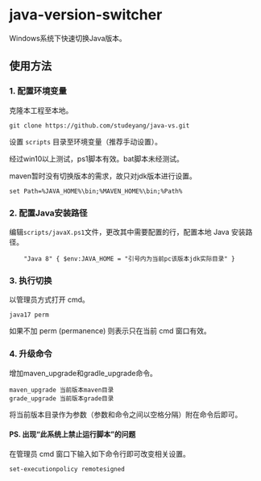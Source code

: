 # java-version-switcher
Windows系统下快速切换Java版本。

## 使用方法

### 1. 配置环境变量

克隆本工程至本地。

```shell
git clone https://github.com/studeyang/java-vs.git
```

设置 `scripts` 目录至环境变量（推荐手动设置）。

经过win10以上测试，ps1脚本有效。bat脚本未经测试。

maven暂时没有切换版本的需求，故只对jdk版本进行设置。

```shell
set Path=%JAVA_HOME%\bin;%MAVEN_HOME%\bin;%Path%
```

### 2. 配置Java安装路径

编辑`scripts/javaX.ps1`文件，更改其中需要配置的行，配置本地 Java 安装路径。

```shell
	"Java 8" { $env:JAVA_HOME = "引号内为当前pc该版本jdk实际目录" }
```

### 3. 执行切换

以管理员方式打开 cmd。

```shell
java17 perm
```

如果不加 perm (permanence) 则表示只在当前 cmd 窗口有效。

### 4. 升级命令

增加maven_upgrade和gradle_upgrade命令。

```shell
maven_upgrade 当前版本maven目录
grade_upgrade 当前版本grade目录
```

将当前版本目录作为参数（参数和命令之间以空格分隔）附在命令后即可。


#### PS. 出现“此系统上禁止运行脚本”的问题

在管理员 cmd 窗口下输入如下命令行即可改变相关设置。

```shell
set-executionpolicy remotesigned
```
